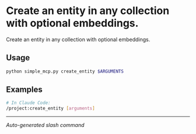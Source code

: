 # Create an entity in any collection with optional embeddings.

Create an entity in any collection with optional embeddings.

## Usage

```bash
python simple_mcp.py create_entity $ARGUMENTS
```

## Examples

```bash
# In Claude Code:
/project:create_entity [arguments]
```

---
*Auto-generated slash command*
